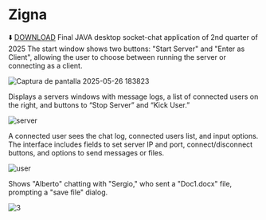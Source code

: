 # Zigna
⬇️ [DOWNLOAD](https://raw.githubusercontent.com/your-username/your-repo/main/dist/my_app.zip)
Final JAVA desktop socket-chat application of 2nd quarter of 2025
The start window shows two buttons: 
"Start Server" and "Enter as Client", allowing the user to choose between running the server or connecting as a client.

![Captura de pantalla 2025-05-26 183823](https://github.com/user-attachments/assets/38f6651c-afe5-4e33-a051-768af99eb1d7)

Displays a servers windows with message logs, a list of connected users on the right, and buttons to “Stop Server” and “Kick User.” 

![server](https://github.com/user-attachments/assets/c643d634-629a-4132-859c-079903ab5fed)

A connected user sees the chat log, connected users list, and input options. 
The interface includes fields to set server IP and port, connect/disconnect buttons, and options to send messages or files.

![user](https://github.com/user-attachments/assets/f6cc4dc3-4242-4aee-a83d-5955a8e2ce6e)

Shows "Alberto" chatting with "Sergio," who sent a "Doc1.docx" file, prompting a "save file" dialog.

![3](https://github.com/user-attachments/assets/1fe2b69d-f2a3-4f72-9875-51596846ce4a)
